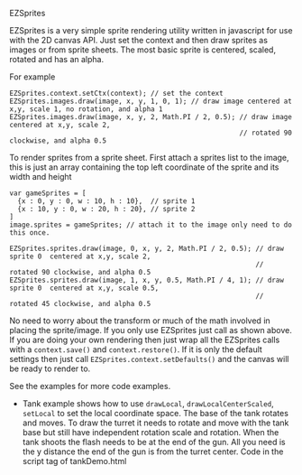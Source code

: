 EZSprites



EZSprites is a very simple sprite rendering utility written in javascript for use with the 2D canvas API. Just set the context and then draw sprites as images or from sprite sheets. The most basic sprite is centered, scaled, rotated and has an alpha.

For example

    EZSprites.context.setCtx(context); // set the context
    EZSprites.images.draw(image, x, y, 1, 0, 1); // draw image centered at x,y, scale 1, no rotation, and alpha 1
    EZSprites.images.draw(image, x, y, 2, Math.PI / 2, 0.5); // draw image centered at x,y, scale 2, 
                                                             // rotated 90 clockwise, and alpha 0.5
    
To render sprites from a sprite sheet. First attach a sprites list to the image, this is just an array containing the top left coordinate of the sprite and its width and height

    var gameSprites = [
      {x : 0, y : 0, w : 10, h : 10},  // sprite 1
      {x : 10, y : 0, w : 20, h : 20}, // sprite 2
    ]
    image.sprites = gameSprites; // attach it to the image only need to do this once.
    
    EZSprites.sprites.draw(image, 0, x, y, 2, Math.PI / 2, 0.5); // draw sprite 0  centered at x,y, scale 2, 
                                                                 // rotated 90 clockwise, and alpha 0.5
    EZSprites.sprites.draw(image, 1, x, y, 0.5, Math.PI / 4, 1); // draw sprite 0  centered at x,y, scale 0.5,
                                                                 // rotated 45 clockwise, and alpha 0.5
    
No need to worry about the transform or much of the math involved in placing the sprite/image. If you only use EZSprites just call as shown above. If you are doing your own rendering then just wrap all the EZSprites calls with a `context.save()` and `context.restore()`. If it is only the default settings then just call `EZSprites.context.setDefaults()` and the canvas will be ready to render to.


See the examples for more code examples.

- Tank example shows how to use `drawLocal`, `drawLocalCenterScaled`, `setLocal` to set the local coordinate space. The base of the tank rotates and moves. To draw the turret it needs to rotate and move with the tank base but still have independent rotation scale and rotation. When the tank shoots the flash needs to be at the end of the gun. All you need is the y distance the end of the gun is from the turret center. Code in the script tag of tankDemo.html